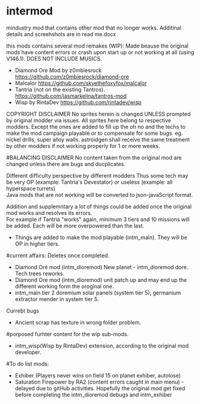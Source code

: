 # intermod
mindustry mod that contains other mod that no longer works. Additinal details and screehshots are in read me.docx

this mods contains several mod remakes (WIP): Made beause the original mods have content errors or crash upon start up or not working at all (using V146.1). DOES NOT INCLUDE MUSICS. 
- Diamond Ore Mod by z0mbiesrock https://github.com/z0mbiesrock/diamond-ore
- Malcalor https://github.com/skyethefoxyfox/malcalor
- Tantria (not on the existing Tantros). https://github.com/jasmarkelina/tantros-mod
- Wisp by RintaDev https://github.com/rintadev/wisp

COPYRIGHT DISCLAIMER
No sprites herein is changed UNLESS prompted by original modder via issues. All sprites here belong to respective modders. 
Except the ones are added to fill up the oh no and the techs to make the mod campaign playable or to compensate for some bugs. 
eg. nickel drills, super alloy walls. astroidgen shall receive the same treatment by other modders if not working properly for 1 or more weeks. 

#BALANCING DISCLAIMER
No content taken from the original mod are changed unless there are bugs and ducplicates. 

Different difficulty perspective by different modders 
Thus some tech may be very OP (example: Tantria's Devestator) or useless (example: all hyperspace turrets)  
Java mods that are not working will be converted to json-javaScript format.

Addition and supplemntary
a lot of things could be added once the original mod works and resolves its errors.  
For example if Tantria "works" again, minimum 3 tiers and 10 missions will be added. Each will be more overpowered than the last.   
- Things are added to make the mod playable (intm_main). They will be OP in higher tiers. 

#current affairs: Deletes once completed. 
- Diamond Ore mod (intm_dioremod) New planet - intm_dioremod dore. Tech trees reworks. 
- Diamond Ore mod (intm_dioremod) unit patch up and may end up the different working form the oroginal one. 
- intm_main tier 2 doremium solar panels (system tier 5), germanium extractor mender in system tier 5.

Currebt bugs 
- Ancient scrap has texture in wrong folder problem. 

#porposed furhter content for the wip sub-mods. 
- intm_wisp(Wisp by RintaDev) extension, according to the original mod developer. 

#To do list mods: 
- Exhiber (Players never wins on field 15 on planet exhiber, autolose)
- Saturation Firepower by RA2 (content errors caught in main menu) - delayed due to gitHub activities. Hopefully the original mod get fixed before completing the intm_dioremod debugs and intm_exhiber  


